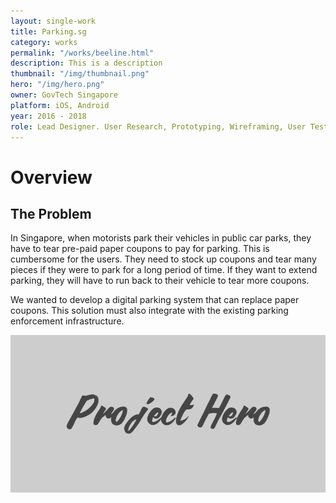 ```yaml
---
layout: single-work
title: Parking.sg
category: works
permalink: "/works/beeline.html"
description: This is a description
thumbnail: "/img/thumbnail.png"
hero: "/img/hero.png"
owner: GovTech Singapore
platform: iOS, Android
year: 2016 - 2018
role: Lead Designer. User Research, Prototyping, Wireframing, User Testing, User Interface Design, Trial Set Up, Product Strategy, Product Management
---
```


# Overview #
## The Problem ##

  In Singapore, when motorists park their vehicles in public car parks, they have to tear pre-paid paper coupons to pay for parking. This is cumbersome for the users. They need to stock up coupons and tear many pieces if they were to park for a long period of time. If they want to extend parking, they will have to run back to their vehicle to tear more coupons.

  We wanted to develop a digital parking system that can replace paper coupons. This solution must also integrate with the existing parking enforcement infrastructure.

![include an image](/img/hero.png)
